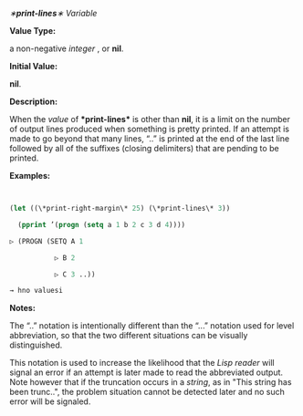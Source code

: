 *∗***print-lines***∗ Variable* 



**Value Type:** 



a non-negative *integer* , or **nil**. 



**Initial Value:** 



**nil**. 







 



 



**Description:** 



When the *value* of **\*print-lines\*** is other than **nil**, it is a limit on the number of output lines produced when something is pretty printed. If an attempt is made to go beyond that many lines, “..” is printed at the end of the last line followed by all of the suffixes (closing delimiters) that are pending to be printed. 



**Examples:**
```lisp


(let ((\*print-right-margin\* 25) (\*print-lines\* 3)) 

  (pprint ’(progn (setq a 1 b 2 c 3 d 4)))) 

▷ (PROGN (SETQ A 1 

	       ▷ B 2 

	       ▷ C 3 ..)) 

→ hno valuesi 


```
**Notes:** 



The “..” notation is intentionally different than the “...” notation used for level abbreviation, so that the two different situations can be visually distinguished. 



This notation is used to increase the likelihood that the *Lisp reader* will signal an error if an attempt is later made to read the abbreviated output. Note however that if the truncation occurs in a *string*, as in "This string has been trunc..", the problem situation cannot be detected later and no such error will be signaled. 



